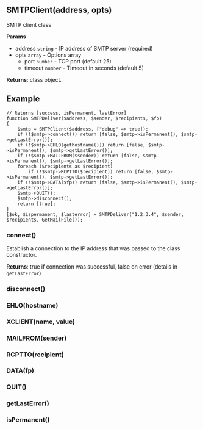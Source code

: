 ## SMTPClient(address, opts)
SMTP client class

**Params**

- address `string` - IP address of SMTP server (required)
- opts `array` - Options array
  - port `number` - TCP port (default 25)
  - timeout `number` - Timeout in seconds (default 5)

**Returns**: class object.

## Example
```
// Returns [success, isPermanent, lastError]
function SMTPDeliver($address, $sender, $recipients, $fp)
{
	$smtp = SMTPClient($address, ["debug" => true]);
	if (!$smtp->connect()) return [false, $smtp->isPermanent(), $smtp->getLastError()];
	if (!$smtp->EHLO(gethostname())) return [false, $smtp->isPermanent(), $smtp->getLastError()];
	if (!$smtp->MAILFROM($sender)) return [false, $smtp->isPermanent(), $smtp->getLastError()];
	foreach ($recipients as $recipient)
		if (!$smtp->RCPTTO($recipient)) return [false, $smtp->isPermanent(), $smtp->getLastError()];
	if (!$smtp->DATA($fp)) return [false, $smtp->isPermanent(), $smtp->getLastError()];
	$smtp->QUIT();
	$smtp->disconnect();
	return [true];
}
[$ok, $ispermanent, $lasterror] = SMTPDeliver("1.2.3.4", $sender, $recipients, GetMailFile());
```

### connect()
Establish a connection to the IP address that was passed to the class constructor.

**Returns**: true if connection was successful, false on error (details in `getLastError`)

### disconnect()
### EHLO(hostname)
### XCLIENT(name, value)
### MAILFROM(sender)
### RCPTTO(recipient)
### DATA(fp)
### QUIT()
### getLastError()
### isPermanent()
